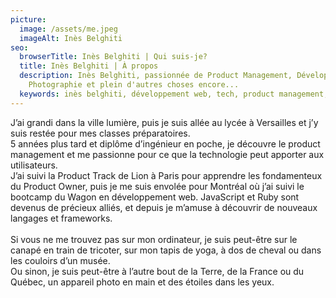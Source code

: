 ```yaml
---
picture:
  image: /assets/me.jpeg
  imageAlt: Inès Belghiti
seo:
  browserTitle: Inès Belghiti | Qui suis-je?
  title: Inès Belghiti | À propos
  description: Inès Belghiti, passionnée de Product Management, Développement Web,
    Photographie et plein d'autres choses encore...
  keywords: inès belghiti, développement web, tech, product management, photographie
---
```

J’ai grandi dans la ville lumière, puis je suis allée au lycée à Versailles et j’y suis restée pour mes classes préparatoires.\
5 années plus tard et diplôme d’ingénieur en poche, je découvre le product management et me passionne pour ce que la technologie peut apporter aux utilisateurs.\
J’ai suivi la Product Track de Lion à Paris pour apprendre les fondamenteux du Product Owner, puis je me suis envolée pour Montréal où j’ai suivi le bootcamp du Wagon en développement web. JavaScript et Ruby sont devenus de précieux alliés, et depuis je m’amuse à découvrir de nouveaux langages et frameworks.\
\
Si vous ne me trouvez pas sur mon ordinateur, je suis peut-être sur le canapé en train de tricoter, sur mon tapis de yoga, à dos de cheval ou dans les couloirs d’un musée.\
Ou sinon, je suis peut-être à l’autre bout de la Terre, de la France ou du Québec, un appareil photo en main et des étoiles dans les yeux.